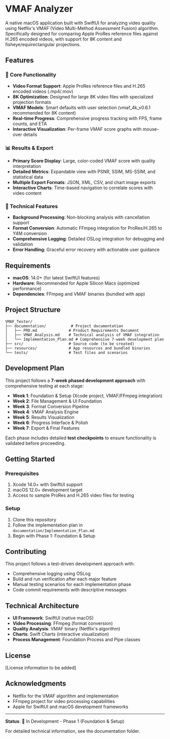# VMAF Analyzer

A native macOS application built with SwiftUI for analyzing video quality using Netflix's VMAF (Video Multi-Method Assessment Fusion) algorithm. Specifically designed for comparing Apple ProRes reference files against H.265 encoded videos, with support for 8K content and fisheye/equirectangular projections.

## Features

### 🎯 Core Functionality
- **Video Format Support**: Apple ProRes reference files and H.265 encoded videos (.mp4/.mov)
- **8K Optimization**: Designed for large 8K video files with specialized projection formats
- **VMAF Models**: Smart defaults with user selection (vmaf_4k_v0.6.1 recommended for 8K content)
- **Real-time Progress**: Comprehensive progress tracking with FPS, frame counts, and ETA
- **Interactive Visualization**: Per-frame VMAF score graphs with mouse-over details

### 📊 Results & Export
- **Primary Score Display**: Large, color-coded VMAF score with quality interpretation
- **Detailed Metrics**: Expandable view with PSNR, SSIM, MS-SSIM, and statistical data
- **Multiple Export Formats**: JSON, XML, CSV, and chart image exports
- **Interactive Charts**: Time-based navigation to correlate scores with video content

### 🔧 Technical Features
- **Background Processing**: Non-blocking analysis with cancellation support
- **Format Conversion**: Automatic FFmpeg integration for ProRes/H.265 to Y4M conversion
- **Comprehensive Logging**: Detailed OSLog integration for debugging and validation
- **Error Handling**: Graceful error recovery with actionable user guidance

## Requirements

- **macOS**: 14.0+ (for latest SwiftUI features)
- **Hardware**: Recommended for Apple Silicon Macs (optimized performance)
- **Dependencies**: FFmpeg and VMAF binaries (bundled with app)

## Project Structure

```
VMAF_Tester/
├── documentation/           # Project documentation
│   ├── PRD.md              # Product Requirements Document
│   ├── VMAF_Analysis.md    # Technical analysis of VMAF integration
│   └── Implementation_Plan.md # Comprehensive 7-week development plan
├── src/                    # Source code (to be created)
├── resources/              # App resources and bundled binaries
└── tests/                  # Test files and scenarios
```

## Development Plan

This project follows a **7-week phased development approach** with comprehensive testing at each stage:

- **Week 1**: Foundation & Setup (Xcode project, VMAF/FFmpeg integration)
- **Week 2**: File Management & UI Foundation
- **Week 3**: Format Conversion Pipeline
- **Week 4**: VMAF Analysis Engine
- **Week 5**: Results Visualization
- **Week 6**: Progress Interface & Polish
- **Week 7**: Export & Final Features

Each phase includes detailed **test checkpoints** to ensure functionality is validated before proceeding.

## Getting Started

### Prerequisites
1. Xcode 14.0+ with SwiftUI support
2. macOS 12.0+ development target
3. Access to sample ProRes and H.265 video files for testing

### Setup
1. Clone this repository
2. Follow the implementation plan in `documentation/Implementation_Plan.md`
3. Begin with Phase 1: Foundation & Setup

## Contributing

This project follows a test-driven development approach with:
- Comprehensive logging using OSLog
- Build and run verification after each major feature
- Manual testing scenarios for each implementation phase
- Code commit requirements with descriptive messages

## Technical Architecture

- **UI Framework**: SwiftUI (native macOS)
- **Video Processing**: FFmpeg (format conversion)
- **Quality Analysis**: VMAF binary (Netflix's algorithm)
- **Charts**: Swift Charts (interactive visualization)
- **Process Management**: Foundation Process and Pipe classes

## License

[License information to be added]

## Acknowledgments

- Netflix for the VMAF algorithm and implementation
- FFmpeg project for video processing capabilities
- Apple for SwiftUI and macOS development frameworks

---

**Status**: 🚧 In Development - Phase 1 (Foundation & Setup)

For detailed technical information, see the documentation folder.